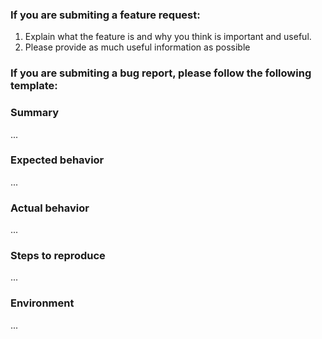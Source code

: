 ### If you are submiting a feature request:

1. Explain what the feature is and why you think is important and useful.
2. Please provide as much useful information as possible

### If you are submiting a bug report, please follow the following template:

### Summary

...

### Expected behavior

...

### Actual behavior

...

### Steps to reproduce

...

### Environment

...
